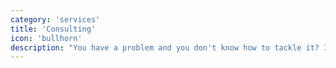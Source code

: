```yaml
---
category: 'services'
title: 'Consulting'
icon: 'bullhorn'
description: "You have a problem and you don't know how to tackle it? I will work with you to find a solution that fits your needs."
---
```


